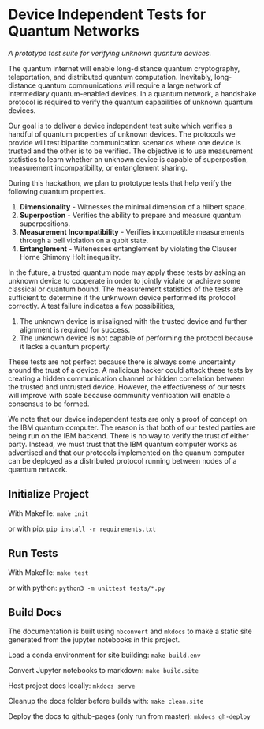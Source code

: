 # Device Independent Tests for Quantum Networks

*A prototype test suite for verifying unknown quantum devices.*

The quantum internet will enable long-distance quantum cryptography, teleportation, and distributed quantum computation. Inevitably, long-distance quantum communications will require a large network of intermediary quantum-enabled devices. In a quantum network, a handshake protocol is required to verify the quantum capabilities of unknown quantum devices. 

Our goal is to deliver a device independent test suite which verifies a handful of quantum properties of unknown devices. The protocols we provide will test bipartite communication scenarios where one device is trusted and the other is to be verified. The objective is to use measurement statistics to learn whether an unknown device is capable of superpostion, measurement incompatibility, or entanglement sharing.

During this hackathon, we plan to prototype tests that help verify the following quantum properties.

1. **Dimensionality** - Witnesses the minimal dimension of a hilbert space.
2. **Superpostion** - Verifies the ability to prepare and measure quantum superpositions.
3. **Measurement Incompatibility** - Verifies incompatible measurements through a bell violation on a qubit state.
4. **Entanglement** - Witenesses entanglement by violating the Clauser Horne Shimony Holt inequality.

In the future, a trusted quantum node may apply these tests by asking an unknown device to cooperate in order to jointly violate or achieve some classical or quantum bound. The measurement statistics of the tests are sufficient to determine if the unknwown device performed its protocol correctly. A test failure indicates a few possibilities,

1. The unknown device is misaligned with the trusted device and further alignment is required for success.
2. The unknown device is not capable of performing the protocol because it lacks a quantum property.

These tests are not perfect because there is always some uncertainty around the trust of a device. A malicious hacker could attack these tests by creating a hidden communication channel or hidden correlation between the trusted and untrusted device. However, the effectiveness of our tests will improve with scale because community verification will enable a consensus to be formed.

We note that our device independent tests are only a proof of concept on the IBM quantum computer. The reason is that both of our tested parties are being run on the IBM backend. There is no way to verify the trust of either party. Instead, we must trust that the IBM quantum computer works as advertised and that our protocols implemented on the quanum computer can be deployed as a distributed protocol running between nodes of a quantum network.

## Initialize Project

With Makefile: `make init`

or with pip: `pip install -r requirements.txt`

## Run Tests

With Makefile: `make test`

or with python: `python3 -m unittest tests/*.py`

## Build Docs

The documentation is built using `nbconvert` and `mkdocs` to make a static site generated from the jupyter notebooks in this project.

Load a conda environment for site building: `make build.env`

Convert Jupyter notebooks to markdown: `make build.site`

Host project docs locally: `mkdocs serve`

Cleanup the docs folder before builds with: `make clean.site`

Deploy the docs to github-pages (only run from master): `mkdocs gh-deploy` 






